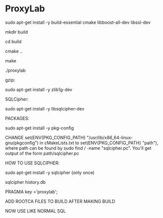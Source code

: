 # ProxyLab

sudo apt-get install -y build-essential cmake libboost-all-dev libssl-dev

mkdir build

cd build

cmake ..

make

./proxylab

gzip:

sudo apt-get install -y zlib1g-dev

SQLCipher:

sudo apt-get install -y libsqlcipher-dev

PACKAGES:

sudo apt-get install -y pkg-config

CHANGE set(ENV{PKG_CONFIG_PATH} "/usr/lib/x86_64-linux-gnu/pkgconfig") in cMakeLists.txt to set(ENV{PKG_CONFIG_PATH} "path"), where path can be found by sudo find / -name "sqlcipher.pc". You'll get output of the form path/sqlcipher.pc 

HOW TO USE SQLCIPHER: 

sudo apt-get install -y sqlcipher (only once)

sqlcipher history.db

PRAGMA key ='proxylab';

ADD ROOTCA FILES TO BUILD AFTER MAKING BUILD

NOW USE LIKE NORMAL SQL



